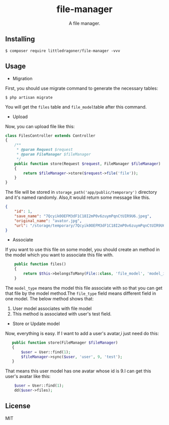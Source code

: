 <h1 align="center"> file-manager </h1>

<p align="center"> A file manager.</p>


## Installing

```shell
$ composer require littledragoner/file-manager -vvv
```

## Usage

* Migration

First, you should use migrate command to generate the necessary tables:
 ```shell script
$ php artisan migrate
```
You will get the ```files``` table and ```file_model```table after this command.

* Upload

Now, you can upload file like this:
```php
class FilesController extends Controller
{
    /**
     * @param Request $request
     * @param FileManager $fileManager
     */
    public function store(Request $request, FileManager $fileManager)
    {
        return $fileManager->store($request->file('file'));
    }
}
```
The file will be stored in ```storage_path('app/public/temporary')``` directory and it's named randomly. Also,it would return some message like this.
```json
{
    "id": 1, 
    "save_name": "7Qcyik0OEFM3dF1C18I2mP0v6zuymPqnCtUIR9U6.jpeg",
    "original_name": "avator.jpg",
    "url": "/storage/temporary/7Qcyik0OEFM3dF1C18I2mP0v6zuymPqnCtUIR9U6.jpeg"
}
```

* Associate

If you want to use this file on some model, you should create an method in the model which you want to associate this file with.
```php
    public function files()
    {
        return $this->belongsToMany(File::class, 'file_model', 'model_id', 'file_id', 'id', 'id')->withPivot(['model_type', 'file_type'])->wherePivot('model_type', 'user')->wherePivot('file_type', 'test');
    }
```
The ```model_type``` means the model this file associate with so that you can get that file by the model method.The ```file_type``` field means different field in one model. The below method shows that:
 1. User model associates with file model
 2. This method is associated with user's test field.
 
 * Store or Update model
 
 Now, everything is easy. If I want to add a user's avatar,i just need do this:
 ```php
    public function store(FileManager $fileManager)
    {
        $user = User::find(1);
        $fileManager->sync($user, 'user', 9, 'test');
    }
```  
That means this user model has one avatar whose id is 9.I can get this user's avatar like this:
```php
    $user = User::find(1);
    dd($user->files);
```
## License

MIT